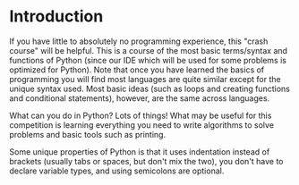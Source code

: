 # Introduction

If you have little to absolutely no programming experience, this "crash course" will be helpful. This is a course of the most basic terms/syntax and functions of Python (since our IDE which will be used for some problems is optimized for Python). Note that once you have learned the basics of programming you will find most languages are quite similar except for the unique syntax used. Most basic ideas (such as loops and creating functions and conditional statements), however, are the same across languages.

What can you do in Python? Lots of things! What may be useful for this competition is learning everything you need to write algorithms to solve problems and basic tools such as printing.

Some unique properties of Python is that it uses indentation instead of brackets (usually tabs or spaces, but don't mix the two), you don't have to declare variable types, and using semicolons are optional.